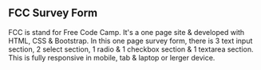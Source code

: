 ## FCC Survey Form
FCC is stand for Free Code Camp. It's a one page site & developed with HTML, CSS & Bootstrap. In this one page survey form, there is 3 text input section, 2 select section, 1 radio & 1 checkbox section & 1 textarea section.  This is fully responsive in mobile, tab & laptop or lerger device.

